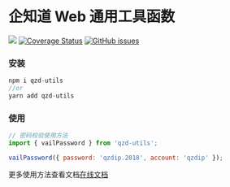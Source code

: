# 企知道 Web 通用工具函数

[![](https://travis-ci.com/citrusjunoss/qzd-utils.svg?branch=master)](https://travis-ci.org/citrusjunoss/qzd-utils) [![Coverage Status](https://coveralls.io/repos/github/citrusjunoss/qzd-utils/badge.svg?branch=master)](https://coveralls.io/github/citrusjunoss/qzd-utils?branch=master) [![GitHub issues](https://img.shields.io/github/issues/citrusjunoss/qzd-utils)](https://github.com/citrusjunoss/qzd-utils/issues)

### 安装

```js
npm i qzd-utils
//or
yarn add qzd-utils
```

### 使用

```js
// 密码校验使用方法
import { vailPassword } from 'qzd-utils';

vailPassword({ password: 'qzdip.2018', account: 'qzdip' });
```


更多使用方法查看文档[在线文档](https://citrusjunoss.github.io/qzd-utils/)
